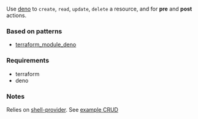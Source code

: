 Use [deno](http://deno.land/) to `create`, `read`, `update`, `delete` a resource, and for **pre** and **post** actions.

### Based on patterns
- [terraform_module_deno](../terraform_module_deno)

### Requirements
- terraform
- deno

### Notes

Relies on [shell-provider](https://github.com/scottwinkler/terraform-provider-shell). See [example CRUD](./provisioners/provisioner/example.ts)